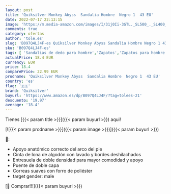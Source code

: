 ```yaml
---
layout: post
title: 'Quiksilver Monkey Abyss  Sandalia Hombre  Negro 1  43 EU'
date: 2022-07-17 22:13:15
image: 'https://m.media-amazon.com/images/I/31j0Ii-3GTL._SL500_._SL400_.jpg'
comments: true
category: ofertas
author: 'tole.es'
slug: 'B097Q4LJ4F-es Quiksilver Monkey Abyss Sandalia Hombre Negro 1 43 EU'
sku: 'B097Q4LJ4F-es'
tags: [ 'Sandalias de dedo para hombre','Zapatos','Zapatos para hombre','Zapatos y complementos','quiksilver','sandalia','🇪🇸', ]
actualPrice: 18.4 EUR
currency: EUR
price: 18.4
comparePrice: 22.99 EUR
prodname: 'Quiksilver Monkey Abyss  Sandalia Hombre  Negro 1  43 EU'
country: 'es'
flag: '🇪🇸'
brand: 'Quiksilver'
buyurl: 'https://www.amazon.es/dp/B097Q4LJ4F/?tag=tolees-21'
descuento: '19.97'
average: '18.4'
---
```


Tienes [{{< param title >}}]({{< param buyurl >}}) aqui!

[![{{< param prodname >}}]({{< param image >}})]({{< param buyurl >}})

🔎:

- Apoyo anatómico correcto del arco del pie
- Cinta de lona de algodón con lavado y bordes deshilachados
- Entresuela de doble densidad para mayor comodidad y apoyo
- Puente de doble capa
- Correas suaves con forro de poliéster
- target gender: male

[🛒 Comprar!!!]({{< param buyurl >}})
